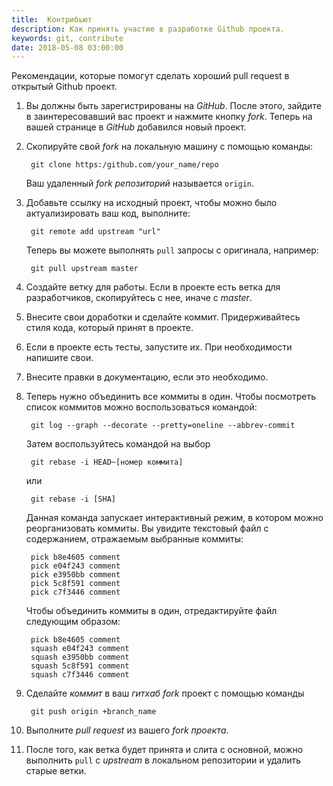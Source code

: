 ```yaml
---
title:  Контрибьют
description: Как принять участие в разработке Github проекта.
keywords: git, contribute
date: 2018-05-08 03:00:00
---
```


Рекомендации, которые помогут сделать хороший pull request в открытый Github проект.

1) Вы должны быть зарегистрированы на *GitHub*. После этого, зайдите в заинтересовавший вас проект и нажмите кнопку *fork*. Теперь на вашей странице в *GitHub* добавился новый проект.
2) Скопируйте свой *fork* на локальную машину с помощью команды: 

        git clone https:/github.com/your_name/repo
  
    Ваш удаленный *fork репозиторий* называется `origin`.
3) Добавьте ссылку на исходный проект, чтобы можно было актуализировать ваш код, выполните:

        git remote add upstream "url"
        
    Теперь вы можете выполнять `pull` запросы с оригинала, например:
    
        git pull upstream master

4) Создайте ветку для работы. Если в проекте есть ветка для разработчиков, скопируйтесь с нее, иначе с *master*.
5) Внесите свои доработки и сделайте коммит. Придерживайтесь стиля кода, который принят в проекте.
6) Если в проекте есть тесты, запустите их. При необходимости напишите свои.
7) Внесите правки в документацию, если это необходимо.
8) Теперь нужно объединить все коммиты в один. Чтобы посмотреть список коммитов можно воспользоваться командой:

        git log --graph --decorate --pretty=oneline --abbrev-commit

    Затем воспользуйтесь командой на выбор
        
        git rebase -i HEAD~[номер коммита]
        
    или
    
        git rebase -i [SHA]
        
    Данная команда запускает интерактивный режим, в котором можно реорганизовать коммиты. Вы увидите текстовый файл с содержанием, отражаемым выбранные коммиты:

        pick b8e4605 comment
        pick e04f243 comment
        pick e3950bb comment
        pick 5c8f591 comment
        pick c7f3446 comment

    Чтобы объединить коммиты в один, отредактируйте файл следующим образом:

        pick b8e4605 comment
        squash e04f243 comment
        squash e3950bb comment
        squash 5c8f591 comment
        squash c7f3446 comment

9) Сделайте *коммит* в ваш *гитхаб fork* проект с помощью команды

        git push origin +branch_name

10) Выполните *pull request* из вашего *fork проекта*.
11) После того, как ветка будет принята и слита с основной, можно выполнить `pull` с *upstream* в локальном репозитории и удалить старые ветки.